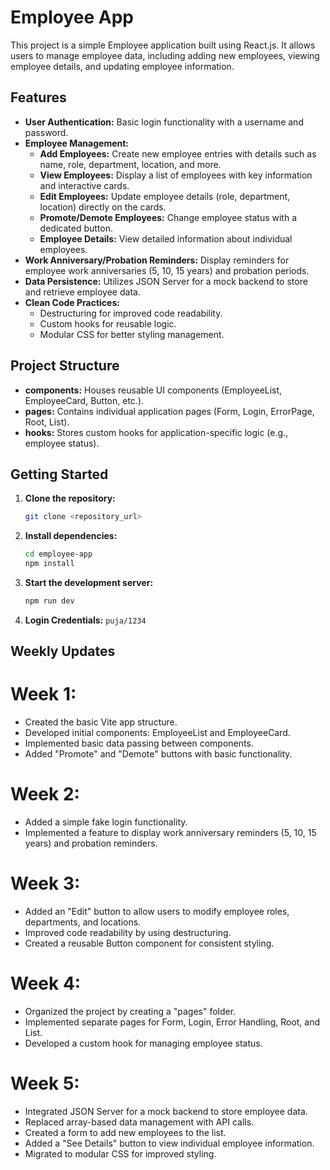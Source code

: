 # Employee App

This project is a simple Employee application built using React.js. It allows users to manage employee data, including adding new employees, viewing employee details, and updating employee information.

## Features

- **User Authentication:** Basic login functionality with a username and password.
- **Employee Management:**
  - **Add Employees:** Create new employee entries with details such as name, role, department, location, and more.
  - **View Employees:** Display a list of employees with key information and interactive cards.
  - **Edit Employees:** Update employee details (role, department, location) directly on the cards.
  - **Promote/Demote Employees:** Change employee status with a dedicated button.
  - **Employee Details:** View detailed information about individual employees.
- **Work Anniversary/Probation Reminders:** Display reminders for employee work anniversaries (5, 10, 15 years) and probation periods.
- **Data Persistence:** Utilizes JSON Server for a mock backend to store and retrieve employee data.
- **Clean Code Practices:**
  - Destructuring for improved code readability.
  - Custom hooks for reusable logic.
  - Modular CSS for better styling management.

## Project Structure

- **components:** Houses reusable UI components (EmployeeList, EmployeeCard, Button, etc.).
- **pages:** Contains individual application pages (Form, Login, ErrorPage, Root, List).
- **hooks:** Stores custom hooks for application-specific logic (e.g., employee status).

## Getting Started

1. **Clone the repository:**

   ```bash
   git clone <repository_url>

   ```

2. **Install dependencies:**

   ```bash
   cd employee-app
   npm install
   ```

3. **Start the development server:**

   ```bash
   npm run dev
   ```

4. **Login Credentials:**
   `puja/1234`

## Weekly Updates

# Week 1:

- Created the basic Vite app structure.
- Developed initial components: EmployeeList and EmployeeCard.
- Implemented basic data passing between components.
- Added "Promote" and "Demote" buttons with basic functionality.

# Week 2:

- Added a simple fake login functionality.
- Implemented a feature to display work anniversary reminders (5, 10, 15 years) and probation reminders.

# Week 3:

- Added an "Edit" button to allow users to modify employee roles, departments, and locations.
- Improved code readability by using destructuring.
- Created a reusable Button component for consistent styling.

# Week 4:

- Organized the project by creating a "pages" folder.
- Implemented separate pages for Form, Login, Error Handling, Root, and List.
- Developed a custom hook for managing employee status.

# Week 5:

- Integrated JSON Server for a mock backend to store employee data.
- Replaced array-based data management with API calls.
- Created a form to add new employees to the list.
- Added a "See Details" button to view individual employee information.
- Migrated to modular CSS for improved styling.
